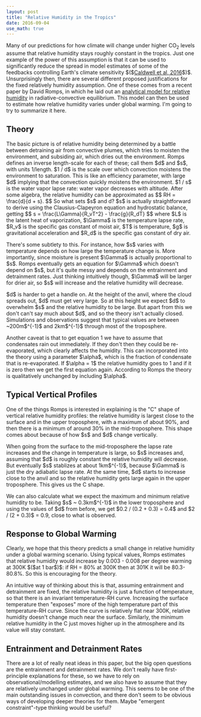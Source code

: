 ```yaml
---
layout: post
title: "Relative Humidity in the Tropics"
date: 2016-09-04
use_math: true
---
```


<p>Many of our predictions for how climate will change under higher CO<sub>2</sub> levels assume that relative humidity stays roughly constant in the tropics. Just one example of the power of this assumption is that it can be used to significantly reduce the spread in model estimates of some of the feedbacks controlling Earth's climate sensitivity $($<a href="http://journals.ametsoc.org/doi/abs/10.1175/JCLI-D-15-0352.1">Caldwell et al, 2016</a>$)$. Unsurprisingly then, there are several different proposed justifications for the fixed relatively humidity assumption. One of these comes from a recent paper by David Romps, in which he laid out an <a href="http://romps.berkeley.edu/2013/lapse/13lapse.pdf">analytical model for relative humidity</a> in radiative-convective equilibrium. This model can then be used to estimate how relative humidity varies under global warming. I'm going to try to summarize it here.</p>

<h2>Theory</h2>

<p>The basic picture is of relative humidity being determined by a battle between detraining air from convective plumes, which tries to moisten the environment, and subsiding air, which dries out the environment. Romps defines an inverse length-scale for each of these; call them $d$ and $s$, with units 1/length. $1 / d$ is the scale over which convection moistens the environment to saturation. This is like an efficiency parameter, with large $d$ implying that the convection quickly moistens the environment. $1 / s$ is the water vapor lapse rate: water vapor decreases with altitude. After some algebra, the relative humidity can be approximated as
$$
RH = \frac{d}{d + s}.
$$
So what sets $s$ and d? $s$ is actually straightforward to derive using the Clausius-Clapeyron equation and hydrostatic balance, getting
$$
s = \frac{L\Gamma}{R_vT^2} - \frac{g}{R_dT}
$$
where $L$ is the latent heat of vaporization, $\Gamma$ is the temperature lapse rate, $R_v$ is the specific gas constant of moist air, $T$ is temperature, $g$ is gravitational acceleration and $R_d$ is the specific gas constant of dry air.</p> 

<p>There's some subtlety to this. For instance, how $s$ varies with temperature depends on how large the temperature change is. More importantly, since moisture is present $\Gamma$ is actually proportional to $s$. Romps eventually gets an equation for $\Gamma$ which doesn't depend on $s$, but it's quite messy and depends on the entrainment and detrainment rates. Just thinking intuitively though, $\Gamma$ will be larger for drier air, so $s$ will increase and the relative humidity will decrease.</p>

<p>$d$ is harder to get a handle on. At the height of the anvil, where the cloud spreads out, $d$ must get very large. So at this height we expect $d$ to overwhelm $s$ and the relative humidity to be large. But apart from this we don't can't say much about $d$, and so the theory isn't actually closed. Simulations and observations suggest that typical values are between ~200m$^{-1}$ and 2km$^{-1}$ through most of the troposphere.</p> 

<p>Another caveat is that to get equation 1 we have to assume that condensates rain out immediately. If they don't then they could be re-evaporated, which clearly affects the humidity. This can incorporated into the theory using a parameter $\alpha$, which is the fraction of condensate that is re-evaporated. If $\alpha = 1$ the relative humidity goes to 1 and if it is zero then we get the first equation again. According to Romps the theory is qualitatively unchanged by including $\alpha$.</p>

<h2>Typical Vertical Profiles</h2>

<p>One of the things Romps is interested in explaining is the "C" shape of vertical relative humidity profiles: the relative humidity is largest close to the surface and in the upper troposphere, with a maximum of about 90%, and then there is a minimum of around 30% in the mid-troposphere. This shape comes about because of how $s$ and $d$ change vertically.</p>

<p>When going from the surface to the mid-troposphere the lapse rate increases and the change in temperature is large, so $s$ increases and, assuming that $d$ is roughly constant the relative humidity will decrease. But eventually $s$ stablizes at about 1km$^{-1}$, because $\Gamma$ is just the dry adiabatic lapse rate. At the same time, $d$ starts to increase close to the anvil and so the relative humidity gets large again in the upper troposphere. This gives us the C shape.</p>

<p>We can also calculate what we expect the maximum and minimum relative humidity to be. Taking $s$ ~ 0.3km$^{-1}$ in the lower troposphere and using the values of $d$ from before, we get $0.2 / (0.2 + 0.3)  = 0.4$ and $2 / (2 + 0.3)$ = 0.9, close to what is observed.</p>


<h2>Response to Global Warming</h2>

<p>Clearly, we hope that this theory predicts a small change in relative humidity under a global warming scenario. Using typical values, Romps estimates that relative humidity would increase by 0.003 - 0.008 per degree warming at 300K $($at 1 bar$)$: if RH = 80% at 300K then at 301K it will be 80.3-80.8%. So this is encouraging for the theory.</p>

<p>An intuitive way of thinking about this is that, assuming entrainment and detrainment are fixed, the relative humidity is just a function of temperature, so that there is an invariant temperature-RH curve. Increasing the surface temperature then "exposes" more of the high temperature part of this temperature-RH curve. Since the curve is relatively flat near 300K, relative humidity doesn't change much near the surface. Similarly, the minimum relative humidity in the C just moves higher up in the atmosphere and its value will stay constant.</p> 


<h2>Entrainment and Detrainment Rates</h2>

<p>There are a lot of really neat ideas in this paper, but the big open questions are the entrainment and detrainment rates. We don't really have first-principle explanations for these, so we have to rely on observational/modelling estimates, and we also have to assume that they are relatively unchanged under global warming. This seems to be one of the main outstanding issues in convection, and there don't seem to be obvious ways of developing deeper theories for them. Maybe "emergent constraint"-type thinking would be useful?</p>












